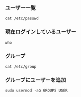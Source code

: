 
### ユーザー一覧
```
cat /etc/passwd
```

### 現在ログインしているユーザー
```
who
```

### グループ
```
cat /etc/group
```

### グループにユーザーを追加
```
sudo usermod -aG GROUPS USER
```